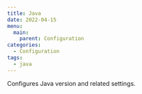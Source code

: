 ```yaml
---
title: Java
date: 2022-04-15
menu:
  main:
    parent: Configuration
categories:
  - Configuration
tags:
  - java
---
```


Configures Java version and related settings.

